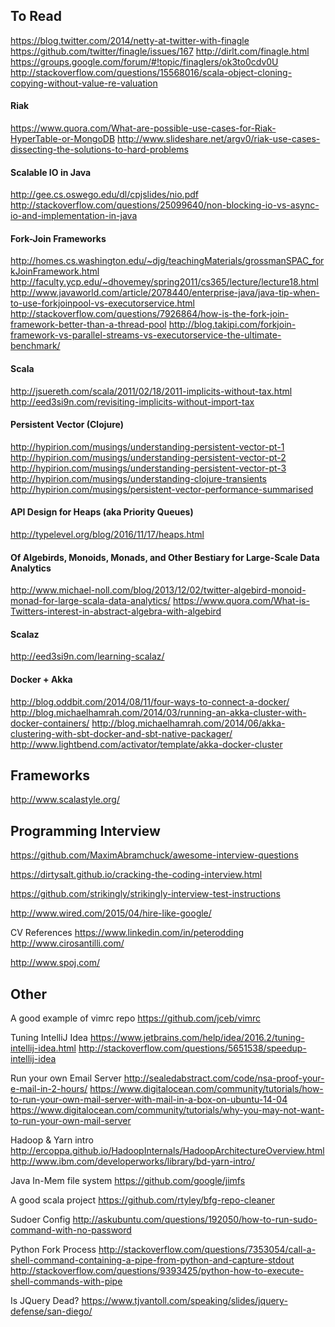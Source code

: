 
## To Read
https://blog.twitter.com/2014/netty-at-twitter-with-finagle
https://github.com/twitter/finagle/issues/167
http://dirlt.com/finagle.html
https://groups.google.com/forum/#!topic/finaglers/ok3to0cdv0U
http://stackoverflow.com/questions/15568016/scala-object-cloning-copying-without-value-re-valuation

#### Riak
https://www.quora.com/What-are-possible-use-cases-for-Riak-HyperTable-or-MongoDB
http://www.slideshare.net/argv0/riak-use-cases-dissecting-the-solutions-to-hard-problems

#### Scalable IO in Java
http://gee.cs.oswego.edu/dl/cpjslides/nio.pdf
http://stackoverflow.com/questions/25099640/non-blocking-io-vs-async-io-and-implementation-in-java

#### Fork-Join Frameworks
http://homes.cs.washington.edu/~djg/teachingMaterials/grossmanSPAC_forkJoinFramework.html
http://faculty.ycp.edu/~dhovemey/spring2011/cs365/lecture/lecture18.html
http://www.javaworld.com/article/2078440/enterprise-java/java-tip-when-to-use-forkjoinpool-vs-executorservice.html
http://stackoverflow.com/questions/7926864/how-is-the-fork-join-framework-better-than-a-thread-pool
http://blog.takipi.com/forkjoin-framework-vs-parallel-streams-vs-executorservice-the-ultimate-benchmark/

#### Scala
http://jsuereth.com/scala/2011/02/18/2011-implicits-without-tax.html
http://eed3si9n.com/revisiting-implicits-without-import-tax

#### Persistent Vector (Clojure)
http://hypirion.com/musings/understanding-persistent-vector-pt-1
http://hypirion.com/musings/understanding-persistent-vector-pt-2
http://hypirion.com/musings/understanding-persistent-vector-pt-3
http://hypirion.com/musings/understanding-clojure-transients
http://hypirion.com/musings/persistent-vector-performance-summarised

#### API Design for Heaps (aka Priority Queues)
http://typelevel.org/blog/2016/11/17/heaps.html


#### Of Algebirds, Monoids, Monads, and Other Bestiary for Large-Scale Data Analytics
http://www.michael-noll.com/blog/2013/12/02/twitter-algebird-monoid-monad-for-large-scala-data-analytics/
https://www.quora.com/What-is-Twitters-interest-in-abstract-algebra-with-algebird

#### Scalaz
http://eed3si9n.com/learning-scalaz/

#### Docker + Akka
http://blog.oddbit.com/2014/08/11/four-ways-to-connect-a-docker/
http://blog.michaelhamrah.com/2014/03/running-an-akka-cluster-with-docker-containers/
http://blog.michaelhamrah.com/2014/06/akka-clustering-with-sbt-docker-and-sbt-native-packager/
http://www.lightbend.com/activator/template/akka-docker-cluster



## Frameworks

http://www.scalastyle.org/

## Programming Interview

https://github.com/MaximAbramchuck/awesome-interview-questions

https://dirtysalt.github.io/cracking-the-coding-interview.html

https://github.com/strikingly/strikingly-interview-test-instructions

http://www.wired.com/2015/04/hire-like-google/

CV References
https://www.linkedin.com/in/peterodding
http://www.cirosantilli.com/

http://www.spoj.com/


## Other

A good example of vimrc repo
https://github.com/jceb/vimrc

Tuning IntelliJ Idea
https://www.jetbrains.com/help/idea/2016.2/tuning-intellij-idea.html
http://stackoverflow.com/questions/5651538/speedup-intellij-idea

Run your own Email Server
http://sealedabstract.com/code/nsa-proof-your-e-mail-in-2-hours/
https://www.digitalocean.com/community/tutorials/how-to-run-your-own-mail-server-with-mail-in-a-box-on-ubuntu-14-04
https://www.digitalocean.com/community/tutorials/why-you-may-not-want-to-run-your-own-mail-server

Hadoop & Yarn intro
http://ercoppa.github.io/HadoopInternals/HadoopArchitectureOverview.html
http://www.ibm.com/developerworks/library/bd-yarn-intro/

Java In-Mem file system
https://github.com/google/jimfs

A good scala project
https://github.com/rtyley/bfg-repo-cleaner

Sudoer Config
http://askubuntu.com/questions/192050/how-to-run-sudo-command-with-no-password

Python Fork Process
http://stackoverflow.com/questions/7353054/call-a-shell-command-containing-a-pipe-from-python-and-capture-stdout
http://stackoverflow.com/questions/9393425/python-how-to-execute-shell-commands-with-pipe

Is JQuery Dead?
https://www.tjvantoll.com/speaking/slides/jquery-defense/san-diego/

